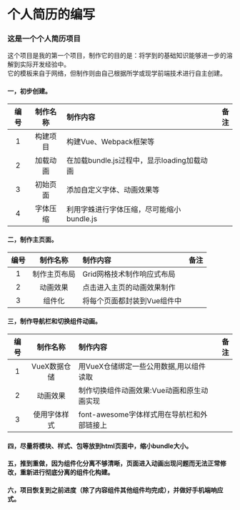 #  个人简历的编写  

### 这是一个个人简历项目  
这个项目是我的第一个项目，制作它的目的是：将学到的基础知识能够进一步的溶解到实际开发经验中。  
它的模板来自于网络，但制作则由自己根据所学或现学前端技术进行自主创建。


#### 一，初步创建。  
| 编号  | 制作名称      | 制作内容                                 | 备注  |
| :---:| :----------: |:---------------------------------------| -----:|
| 1    | 构建项目      | 构建Vue、Webpack框架等                    |       |
| 2    | 加载动画      | 在加载bundle.js过程中，显示loading加载动画   |       |
| 3    | 初始页面      | 添加自定义字体、动画效果等                   |       |
| 4    | 字体压缩     | 利用字蛛进行字体压缩，尽可能缩小bundle.js                   |       |

#### 二，制作主页面。  
| 编号  | 制作名称      | 制作内容                                 | 备注  |
| :---:| :----------: |:---------------------------------------| -----:|
| 1    | 制作主页布局   | Grid网格技术制作响应式布局                   |       |
| 2    | 动画效果      | 点击进入主页的动画效果制作   |       |
| 3    | 组件化        | 将每个页面都封装到Vue组件中      |       |
#### 三，制作导航栏和切换组件动画。 
| 编号  | 制作名称      | 制作内容                                 | 备注  |
| :---:| :----------: |:---------------------------------------| -----:|
| 1    | VueX数据仓储   | 用VueX仓储绑定一些公用数据,用以组件读取                  |       |
| 2    | 动画效果       | 制作切换组件动画效果:Vue动画和原生动画实现   |       |
| 3    | 使用字体样式    | font-awesome字体样式用在导航栏和外部链接上   |       |
#### 四，尽量将模块、样式、包等放到html页面中，缩小bundle大小。 
#### 五，推到重做，因为组件化分离不够清晰，页面进入动画出现问题而无法正常修改，重新进行彻底分离的组件化构建。
#### 六，项目恢复到之前进度（除了内容组件其他组件均完成），并做好手机端响应式。